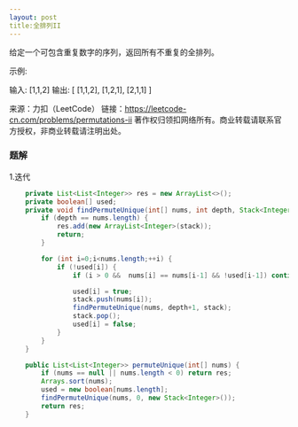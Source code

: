 ```yaml
---
layout: post
title:全排列II
---
```

给定一个可包含重复数字的序列，返回所有不重复的全排列。

示例:

输入: [1,1,2]
输出:
[
  [1,1,2],
  [1,2,1],
  [2,1,1]
]

来源：力扣（LeetCode）
链接：https://leetcode-cn.com/problems/permutations-ii
著作权归领扣网络所有。商业转载请联系官方授权，非商业转载请注明出处。

### 题解

1.迭代

~~~ java
    private List<List<Integer>> res = new ArrayList<>();
    private boolean[] used;
    private void findPermuteUnique(int[] nums, int depth, Stack<Integer> stack) {
        if (depth == nums.length) {
            res.add(new ArrayList<Integer>(stack));
            return;
        }

        for (int i=0;i<nums.length;++i) {
            if (!used[i]) {
                if (i > 0 &&  nums[i] == nums[i-1] && !used[i-1]) continue;

                used[i] = true;
                stack.push(nums[i]);
                findPermuteUnique(nums, depth+1, stack);
                stack.pop();
                used[i] = false;
            }
        }
    }

    public List<List<Integer>> permuteUnique(int[] nums) {
        if (nums == null || nums.length < 0) return res;
        Arrays.sort(nums);
        used = new boolean[nums.length];
        findPermuteUnique(nums, 0, new Stack<Integer>());
        return res;
    }
~~~   

